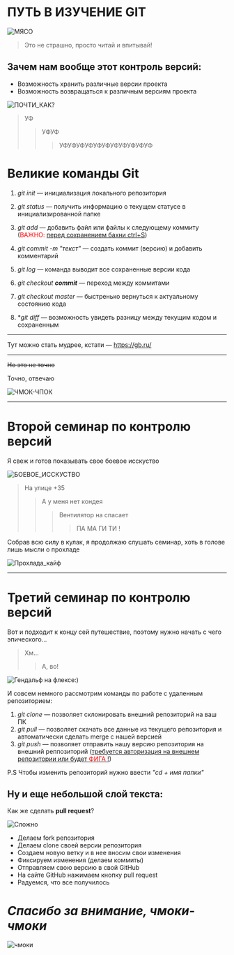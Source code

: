 # ПУТЬ В ИЗУЧЕНИЕ GIT

![МЯСО](https://www.meme-arsenal.com/memes/5f65aaac3645cae32b2b8b699cecdf4f.jpg)  

> Это не страшно, просто читай и впитывай!

## Зачем нам вообще этот контроль версий:

* Возможность хранить различные версии проекта
* Возможность возвращаться к различным версиям проекта  

![ПОЧТИ_КАК?](https://camo.githubusercontent.com/29137a622c86b65c2dfc11a07295c56779eb13acb781e0ccfe00c7144b7d6173/68747470733a2f2f76696e63656e742d79616f32372e6769746875622e696f2f70682d69636f6e2d67656e2f6769742e706e67)
> УФ
>> УФУФ
>>> УФУФУФУФУФУФУФУФУФУФУФ

# **Великие команды Git**
1. *git init* — инициализация локального репозитория

2. *git status* — получить информацию о текущем статусе в инициализированной папке

3. *git add* — добавить файл или файлы к следующему коммиту (<span style="color:red">ВАЖНО:</span> <u>перед сохранением бахни ctrl+S</u>)

4. *git commit -m "текст"* — создать коммит (версию) и добавить комментарий

5. *git log* — команда выводит все сохраненные версии кода

6. *git checkout **commit*** — переход между коммитами

7. *git checkout master* — быстренько вернуться к актуальному состоянию кода

8. **git diff* — возможность увидеть разницу между текущим кодом и сохраненным

---

Тут можно стать мудрее, кстати — <https://gb.ru/>

---

~~Но это не точно~~ 

Точно, отвечаю

![ЧМОК-ЧПОК](https://99px.ru/sstorage/86/2016/04/image_862904161042052198754.gif)

***
# Второй семинар по контролю версий

Я свеж и готов показывать свое боевое исскуство

![БОЕВОЕ_ИССКУСТВО](https://i.gifer.com/6Pq.gif)

>На улице +35
>>А у меня нет кондея
>>>Вентилятор на спасает
>>>> ПА МА ГИ ТИ !

Собрав всю силу в кулак, я продолжаю слушать семинар, хоть в голове лишь мысли о прохладе

![Прохлада_кайф](https://m.spletnik.ru/img/2018/10/elizaveta/20181107-condgiphy4.gif)

***
# Третий семинар по контролю версий

Вот и подходит к концу сей путешествие, поэтому нужно начать с чего эпического...
>Хм...
>>А, во!

![Гендальф на флексе:)](https://c.tenor.com/VOdWjm2zbEAAAAAC/gandalf-sax-guy.gif)

И совсем немного рассмотрим команды по работе с удаленным репозиторием:

1. *git clone* — позволяет склонировать внешний репозиторий на ваш ПК
2. *git pull* — позволяет скачать все данные из текущего репозитория и автоматически сделать merge с нашей версией
3. *git push* — позволяет отправить нашу версию репозитория на внешний реппозиторий (<u>требуется авторизация на внешнем репозитории или будет <span style="color:red">ФИГА</span> !</u>)

P.S Чтобы изменить репозиторий нужно ввести *"cd + имя папки"*

## **Ну и еще небольшой слой текста:**  

Как же сделать **pull request**?

![Сложно](https://i.gifer.com/9u7v.gif)

* Делаем fork репозитория
* Делаем clone своей версии репозитория
* Создаем новую ветку и в нее вносим свои изменения
* Фиксируем изменения (делаем коммиты)
* Отправляем свою версию в свой GitHub
* На сайте GitHub нажимаем кнопку pull request
* Радуемся, что все получилось

# *Спасибо за внимание, чмоки-чмоки*

![чмоки](https://cdn.humoraf.ru/wp-content/uploads/2017/07/gifs-kisses-07.gif)